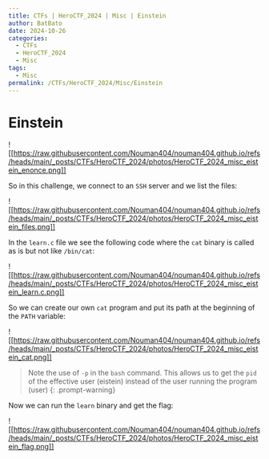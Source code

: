 ```yaml
---
title: CTFs | HeroCTF_2024 | Misc | Einstein
author: BatBato
date: 2024-10-26
categories:
  - CTFs
  - HeroCTF_2024
  - Misc
tags:
  - Misc
permalink: /CTFs/HeroCTF_2024/Misc/Einstein
---
```


# Einstein

![[https://raw.githubusercontent.com/Nouman404/nouman404.github.io/refs/heads/main/_posts/CTFs/HeroCTF_2024/photos/HeroCTF_2024_misc_eistein_enonce.png]]

So in this challenge, we connect to an `SSH` server and we list the files:

![[https://raw.githubusercontent.com/Nouman404/nouman404.github.io/refs/heads/main/_posts/CTFs/HeroCTF_2024/photos/HeroCTF_2024_misc_eistein_files.png]]

In the `learn.c` file we see the following code where the `cat` binary is called as is but not like `/bin/cat`:

![[https://raw.githubusercontent.com/Nouman404/nouman404.github.io/refs/heads/main/_posts/CTFs/HeroCTF_2024/photos/HeroCTF_2024_misc_eistein_learn.c.png]]

So we can create our own `cat` program and put its path at the beginning of the `PATH` variable:

![[https://raw.githubusercontent.com/Nouman404/nouman404.github.io/refs/heads/main/_posts/CTFs/HeroCTF_2024/photos/HeroCTF_2024_misc_eistein_cat.png]]

> Note the use of `-p` in the `bash` command. This allows us to get the `pid` of the effective user (eistein) instead of the user running the program (user)
{: .prompt-warning}

Now we can run the `learn` binary and get the flag:

![[https://raw.githubusercontent.com/Nouman404/nouman404.github.io/refs/heads/main/_posts/CTFs/HeroCTF_2024/photos/HeroCTF_2024_misc_eistein_flag.png]]
